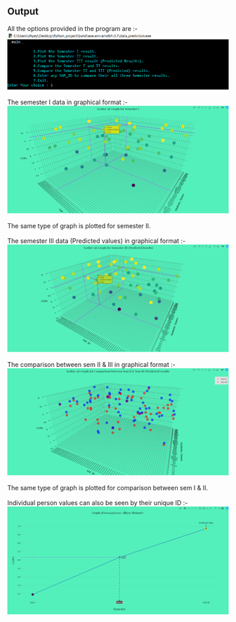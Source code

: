 ## Output

All the options provided in the program are :-
![Graph Image](https://github.com/Dhyeythumar/Data-prediction-and-plotting/blob/master/documents/1.png?raw=true)
<br><br>
The semester I data in graphical format :-
![Graph Image](https://github.com/Dhyeythumar/Data-prediction-and-plotting/blob/master/documents/2.png?raw=true)
<br><br>
The same type of graph is plotted for semester II.
<br><br>
The semester III data (Predicted values) in graphical format :-
![Graph Image](https://github.com/Dhyeythumar/Data-prediction-and-plotting/blob/master/documents/3.png?raw=true)
<br><br>
The comparison between sem II & III in graphical format :-
![Graph Image](https://github.com/Dhyeythumar/Data-prediction-and-plotting/blob/master/documents/4.png?raw=true)
<br><br>
The same type of graph is plotted for comparison between sem I & II.
<br><br>
Individual person values can also be seen by their unique ID :-
![Graph Image](https://github.com/Dhyeythumar/Data-prediction-and-plotting/blob/master/documents/5.png?raw=true)
